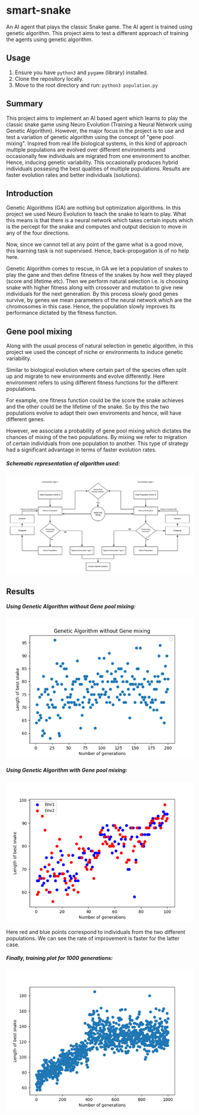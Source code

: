 # smart-snake
An AI agent that plays the classic Snake game. The AI agent is trained using genetic algorithm. This project aims to test a different approach of training the agents using genetic algorithm.

## Usage

1. Ensure you have `python3` and `pygame` (library) installed.
2. Clone the repository locally.
3. Move to the root directory and run: `python3 population.py`

## Summary
This project aims to implement an AI based agent which learns to play the classic snake game using Neuro Evolution (Training a Neural Network using Genetic Algorithm). 
However, the major focus in the project is to use and test a variation of genetic algorithm using the concept of "gene pool mixing". Inspired from real life biological systems, in this kind of approach multiple populations are evolved over different environments and occasionally few individuals are migrated from one environment to another. 
Hence, inducing genetic variability. This occasionally produces hybrid individuals possesing the best qualities of multiple populations. Results are faster evolution rates and better individuals (solutions).

## Introduction
Genetic Algorithms (GA) are nothing but optimization algorithms. In this project we used Neuro Evolution to teach the snake to learn to play. What this means is that there is a neural network which takes certain inputs which is the percept for the snake and computes and output decision to move in any of the four directions. 

Now, since we cannot tell at any point of the game what is a good move, this learning task is not supervised. Hence, back-propogation is of no help here. 

Genetic Algorithm comes to rescue, in GA we let a population of snakes to play the gane and then define fitness of the snakes by how well they played (score and lifetime etc). Then we perform natural selection i.e. is choosing snake with higher fitness along with crossover and mutation to give new individuals for the next generation. By this process slowly good genes survive, by genes we mean parameters of the neural network which are the chromosomes in this case. Hence, the population slowly improves its performance dictated by the fitness function.

## Gene pool mixing
Along with the usual process of natural selection in genetic algorithm, in this project we used the concept of niche or environments to induce genetic variability.

Similar to biological evolution where certain part of the species often split up and migrate to new environments and evolve differently. Here environment refers to using different fitness functions for the different populations.

For example, one fitness function could be the score the snake achieves and the other could be the lifetime of the snake.
So by this the two populations evolve to adapt their own enviroments and hence, will have different genes.

However, we associate a probability of gene pool mixing which dictates the chances of mixing of the two populations. By mixing we refer to migration of certain individuals from one population to another. This type of strategy had a significant advantage in terms of faster evolution rates.

##### Schematic representation of algorithm used:
![Figure 1-1](plots/Genetic_Algorithm.png?raw=true)


## Results

##### Using Genetic Algorithm without Gene pool mixing:

![Figure 1-1](plots/gawgm.png?raw=true)

##### Using Genetic Algorithm with Gene pool mixing:

![Figure 2-2](plots/genemix.png?raw=true)

Here red and blue points correspond to individuals from the two different populations.
We can see the rate of improvement is faster for the latter case.

##### Finally, training plot for 1000 generations:

![Figure 3-3](plots/genplot.png?raw=true)
